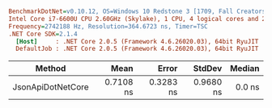 ``` ini

BenchmarkDotNet=v0.10.12, OS=Windows 10 Redstone 3 [1709, Fall Creators Update] (10.0.16299.192)
Intel Core i7-6600U CPU 2.60GHz (Skylake), 1 CPU, 4 logical cores and 2 physical cores
Frequency=2742188 Hz, Resolution=364.6723 ns, Timer=TSC
.NET Core SDK=2.1.4
  [Host]     : .NET Core 2.0.5 (Framework 4.6.26020.03), 64bit RyuJIT
  DefaultJob : .NET Core 2.0.5 (Framework 4.6.26020.03), 64bit RyuJIT


```
|            Method |      Mean |     Error |    StdDev | Median |
|------------------ |----------:|----------:|----------:|-------:|
| JsonApiDotNetCore | 0.7108 ns | 0.3283 ns | 0.9680 ns | 0.0 ns |
